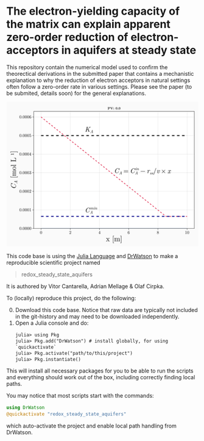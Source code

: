 # The electron-yielding capacity of the matrix can explain apparent zero-order reduction of electron-acceptors in aquifers at steady state

This repository contain the numerical model used to confirm the theorectical derivations in the submitted paper that contains a mechanistic explanation to why the reduction of electron acceptors in natural settings often follow a zero-order rate in various settings. Please see the paper (to be submited, details soon) for the general explanations.

![Concentration profile Plot](plots/ca_animation.gif)

This code base is using the [Julia Language](https://julialang.org/) and
[DrWatson](https://juliadynamics.github.io/DrWatson.jl/stable/)
to make a reproducible scientific project named
> redox_steady_state_aquifers

It is authored by Vitor Cantarella, Adrian Mellage & Olaf Cirpka.

To (locally) reproduce this project, do the following:

0. Download this code base. Notice that raw data are typically not included in the
   git-history and may need to be downloaded independently.
1. Open a Julia console and do:
   ```
   julia> using Pkg
   julia> Pkg.add("DrWatson") # install globally, for using `quickactivate`
   julia> Pkg.activate("path/to/this/project")
   julia> Pkg.instantiate()
   ```

This will install all necessary packages for you to be able to run the scripts and
everything should work out of the box, including correctly finding local paths.

You may notice that most scripts start with the commands:
```julia
using DrWatson
@quickactivate "redox_steady_state_aquifers"
```
which auto-activate the project and enable local path handling from DrWatson.

